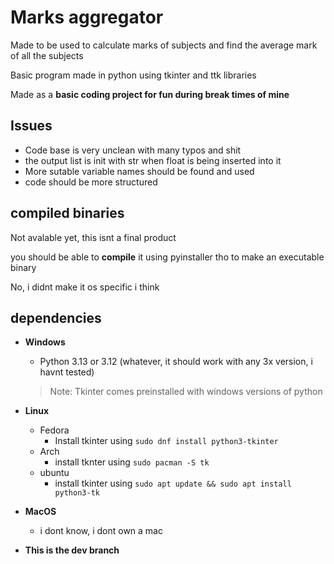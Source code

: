 # Marks aggregator

Made to be used to calculate marks of subjects and find the average mark of all the subjects

Basic program made in python using tkinter and ttk libraries

Made as a **basic coding project for fun during break times of mine**

## Issues
- Code base is very unclean with many typos and shit
- the output list is init with str when float is being inserted into it
- More sutable variable names should be found and used
- code should be more structured

## compiled binaries
Not avalable yet, this isnt a final product

you should be able to **compile** it using pyinstaller tho to make an executable binary

No, i didnt make it os specific i think

## dependencies
- **Windows**
    - Python 3.13 or 3.12 (whatever, it should work with any 3x version, i havnt tested)
    > Note: Tkinter comes preinstalled with windows versions of python
- **Linux**
    - Fedora
        - Install tkinter using `sudo dnf install python3-tkinter`
    - Arch
        - install tknter using `sudo pacman -S tk`
    - ubuntu
        - install tkinter using `sudo apt update && sudo apt install python3-tk`
- **MacOS**
    - i dont know, i dont own a mac

- **This is the dev branch**



